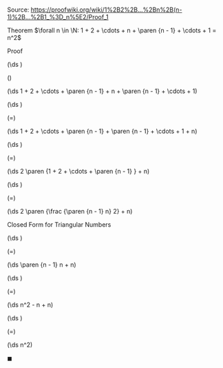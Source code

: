 # 

Source: https://proofwiki.org/wiki/1%2B2%2B...%2Bn%2B(n-1)%2B...%2B1_%3D_n%5E2/Proof_1

Theorem
$\forall n \in \N: 1 + 2 + \cdots + n + \paren {n - 1} + \cdots + 1 = n^2$


Proof













\(\ds \)

\(\)







\(\ds 1 + 2 + \cdots + \paren {n - 1} + n + \paren {n - 1} + \cdots + 1\)




















\(\ds \)

\(=\)







\(\ds 1 + 2 + \cdots + \paren {n - 1} + \paren {n - 1} + \cdots + 1 + n\)




















\(\ds \)

\(=\)







\(\ds 2 \paren {1 + 2 + \cdots + \paren {n - 1} } + n\)




















\(\ds \)

\(=\)







\(\ds 2 \paren {\frac {\paren {n - 1} n} 2} + n\)





Closed Form for Triangular Numbers














\(\ds \)

\(=\)







\(\ds \paren {n - 1} n + n\)




















\(\ds \)

\(=\)







\(\ds n^2 - n + n\)




















\(\ds \)

\(=\)







\(\ds n^2\)









$\blacksquare$





